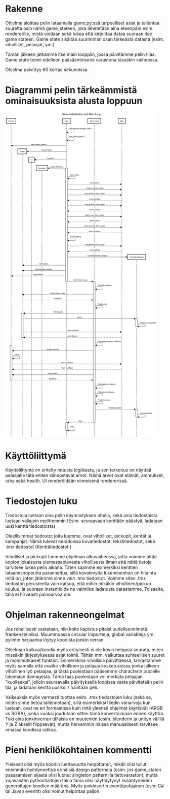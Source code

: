 # Rakenne

Ohjelma aloittaa pelin lataamalla game.py:ssä tarpeelliset asiat ja tallentaa suurelta osin nämä game_stateen, joka lähetetään aina eteenpäin esim. rendererille, mistä voidaan sekä lukea että kirjoittaa dataa suoraan itse game stateen. Game state sisältää suurimman osan tärkeästä datasta (esim. viholliset, pelaajat, ym.)

Tämän jälkeen jatkamme itse main looppiin, jossa päivitämme pelin tilaa. Game state toimii edelleen pääsääntöisenä varastona tässäkin vaiheessa.

Ohjelma päivittyy 60 kertaa sekunnissa.

# Diagrammi pelin tärkeämmistä ominaisuuksista alusta loppuun

![Sekvenssi](https://github.com/Janitus/Ohjelmistotekniikka/blob/main/Aarreluola/dokumentaatio/sequencediagram.png)


# Käyttöliittymä

Käyttöliittymä on eritelty muusta logiikasta, ja sen tarkoitus on näyttää pelaajalle tätä eniten kiinnostavat arvot. Nämä arvot ovat elämät, ammukset, raha sekä health. UI renderöidään viimeisenä rendererissä.


# Tiedostojen luku

Tiedostoja luetaan aina pelin käynnistyksen ohella, sekä osia tiedostoista luetaan väliajoin myöhemmin (Esim. seuraavaan kenttään päästyä, ladataan uusi kenttä tiedostoista)

Oleellisimmat tiedostot joita luemme, ovat viholliset, pickupit, kentät ja kampanjat. Nämä tulevat muodoissa kuvatiedostot, tekstitiedostot, sekä .tmx tiedostot (Kenttätiedostot.)

Viholliset ja pickupit luemme ohjelman alkuvaiheessa, jotta voimme pitää kopion jokaisesta olemassaolevasta vihollisesta ilman että näitä tietoja tarvitsee lukea pelin aikana. Täten saamme esimerkiksi kenttien lataamisnopeutta paranneltua, sillä kovalevyltä lukeminenhan on hitainta mitä on, joten jätämme sinne vain .tmx tiedostot. Voimme siten .tmx tiedoston perusteella vain katsoa, että mihin mikäkin vihollinen/pickup kuuluu, ja suoraan instantioida ne valmiiksi ladatusta datastamme. Toisaalta, tällä ei hirveästi painoarvoa ole.


# Ohjelman rakenneongelmat

Jos rehellisesti vastataan, niin koko kapistus pitäisi uudelleennimetä frankensteiniksi. Muummoassa circular importteja, global variableja ym. pylintin herjaamia löytyy koodista jonkin verran.

Ohjelman kulkua/koodia myös erityisesti ei ole kovin helppoa seurata, miten missäkin järjestyksessä asiat toimii. Tähän mm. vaikuttaa suhteellisen suuret ja monimutkaiset funktiot.
    Esimerkkinä vihollisia päivittäessä, tarkastamme myös samalla että ovatko vihollinen ja pelaaja kosketuksissa jonka jälkeen vihollinen lyö pelaajaa, ja tästä puolestaan pääsemme characterin puolelle lukemaan damagesta. Tämä taas puolestaan voi merkata pelaajan "kuolleeksi", jolloin seuraavalla päivityksellä loopissa vasta päivitetään pelin tila, ja ladataan kenttä uusiksi / hävitään peli.

Vaikeuksia myös varmasti tuottaa esim. .tmx tiedostojen luku (sekä se, miten sinne tietoa tallennetaan), sillä esimerkiksi tiledin väriarvoja kun luetaan, ovat ne eri formaatissa kuin mitä yleensä ohjelmat käyttävät (ARGB vs RGBA), jonka vuoksi joudutaan sitten tämä konvertoimaan ennen käyttöä. Toki aina jonkinverran tälläisiä on muutenkin (esim. blenderin ja unityn välillä Y ja Z akselit flippaavat), mutta harvemmin näissä manuaalisesti tarvitsee omassa koodissa ratkoa.


# Pieni henkilökohtainen kommentti

Yleisesti olisi myös koodin luettavuutta helpottanut, mikäli olisi tullut enemmän hyödynnettyä erinäisiä design patterneja (esim. jos game_staten passaamisen sijasta olisi luonut singleton patternilla tietovaraston), mutta vajavaisten pythonitaitojen takia tämä olisi näyttäytynyt lisääntyneiden generoitujen koodien määränä. Myös jonkinsortin eventtipohjainen (esim C# tai Javan eventit) olisi voinut helpottaa paljon.